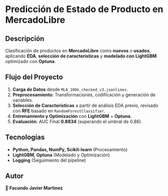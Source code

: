 # Predicción de Estado de Producto en MercadoLibre

## Descripción
Clasificación de productos en **MercadoLibre** como **nuevos** o **usados**, aplicando **EDA**, **selección de características** y **modelado con LightGBM** optimizado con **Optuna**.

## Flujo del Proyecto
1. **Carga de Datos** desde `MLA_100k_checked_v3.jsonlines`.
2. **Preprocesamiento**: Transformaciones, codificación y generación de variables.
3. **Selección de Características** a partir de análisis EDA previo, revisado con **RFE** basado en `RandomForestClassifier`.
4. **Entrenamiento y Optimización** con **LightGBM** + **Optuna**.
5. **Evaluación**: AUC Final **0.8834** (superando el umbral de 0.86).

## Tecnologías
- **Python, Pandas, NumPy, Scikit-learn** (Procesamiento)
- **LightGBM, Optuna** (Modelado y Optimización)
- **Logging** (Seguimiento del pipeline)

## Autor
📌 **Facundo Javier Martinez**
